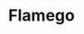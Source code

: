 ---
codehost: https://github.com/https://github.com/flamego/flamego
guide: https://github.com/flamego/brand-kit
logohandle: flamegodev
sort: flamego
title: Flamego
twitter: https://x.com/flamego_dev
website: https://flamego.dev/
---